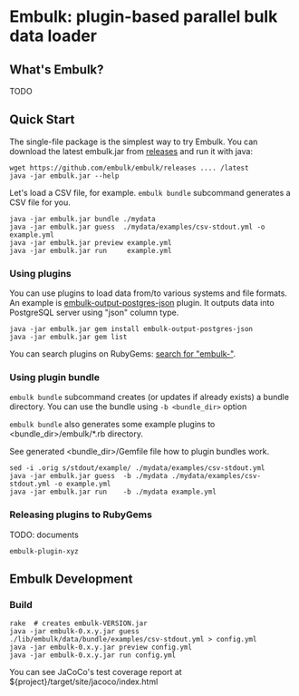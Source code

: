 # Embulk: plugin-based parallel bulk data loader

## What's Embulk?

TODO

## Quick Start

The single-file package is the simplest way to try Embulk. You can download the latest embulk.jar from [releases]() and run it with java:

```
wget https://github.com/embulk/embulk/releases .... /latest
java -jar embulk.jar --help
```

Let's load a CSV file, for example. `embulk bundle` subcommand generates a CSV file for you.

```
java -jar embulk.jar bundle ./mydata
java -jar embulk.jar guess  ./mydata/examples/csv-stdout.yml -o example.yml
java -jar embulk.jar preview example.yml
java -jar embulk.jar run     example.yml
```

### Using plugins

You can use plugins to load data from/to various systems and file formats.
An example is [embulk-output-postgres-json]() plugin. It outputs data into PostgreSQL server using "json" column type.

```
java -jar embulk.jar gem install embulk-output-postgres-json
java -jar embulk.jar gem list
```

You can search plugins on RubyGems: [search for "embulk-"](https://rubygems.org/search?utf8=%E2%9C%93&query=embulk-).

### Using plugin bundle

`embulk bundle` subcommand creates (or updates if already exists) a bundle directory.
You can use the bundle using `-b <bundle_dir>` option

`embulk bundle` also generates some example plugins to \<bundle_dir>/embulk/\*.rb directory.

See generated \<bundle_dir>/Gemfile file how to plugin bundles work.

```
sed -i .orig s/stdout/example/ ./mydata/examples/csv-stdout.yml
java -jar embulk.jar guess  -b ./mydata ./mydata/examples/csv-stdout.yml -o example.yml
java -jar embulk.jar run    -b ./mydata example.yml
```

### Releasing plugins to RubyGems

TODO: documents

```
embulk-plugin-xyz
```

## Embulk Development

### Build

```
rake  # creates embulk-VERSION.jar
java -jar embulk-0.x.y.jar guess ./lib/embulk/data/bundle/examples/csv-stdout.yml > config.yml
java -jar embulk-0.x.y.jar preview config.yml
java -jar embulk-0.x.y.jar run config.yml
```

You can see JaCoCo's test coverage report at ${project}/target/site/jacoco/index.html

